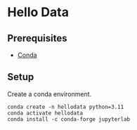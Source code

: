 # Hello Data

## Prerequisites

- [Conda](https://docs.conda.io/en/latest/miniconda.html)

## Setup

Create a conda environment.

```
conda create -n hellodata python=3.11
conda activate hellodata
conda install -c conda-forge jupyterlab
```
